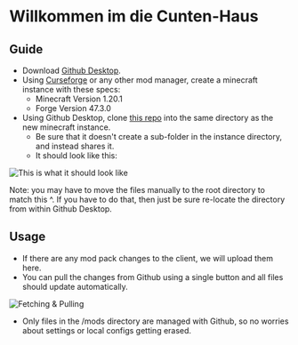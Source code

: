 # Willkommen im die Cunten-Haus

## Guide
- Download [Github Desktop](https://desktop.github.com/download/).
- Using [Curseforge](https://www.curseforge.com/download/app) or any other mod manager, create a minecraft instance with these specs:
  - Minecraft Version 1.20.1
  - Forge Version 47.3.0
- Using Github Desktop, clone [this repo](https://github.com/yoshikins/CuntenHausen) into the same directory as the new minecraft instance.
  - Be sure that it doesn't create a sub-folder in the instance directory, and instead shares it.
  - It should look like this:

![This is what it should look like](https://github.com/user-attachments/assets/2f18ce57-fe8e-4f50-8bc1-e82656762a4f)

Note: you may have to move the files manually to the root directory to match this ^. If you have to do that, then just be sure re-locate the directory from within Github Desktop.

## Usage
- If there are any mod pack changes to the client, we will upload them here.
- You can pull the changes from Github using a single button and all files should update automatically.

![Fetching & Pulling](https://github.com/user-attachments/assets/af4c6d7b-224b-46ee-bc12-f4b69ec976b8)

- Only files in the /mods directory are managed with Github, so no worries about settings or local configs getting erased.
